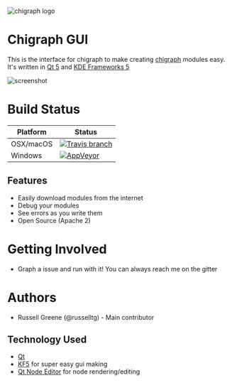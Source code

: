 
![chigraph logo](chigraph/doc/images/chigraph.png)

# Chigraph GUI
This is the interface for chigraph to make creating [chigraph](https://github.com/chigraph/chigraph) modules easy. It's written in  [Qt 5](https://www.qt.io) and [KDE Frameworks 5](https://api.kde.org/frameworks/index.html)


![screenshot](chigraph/doc/screenshots/looping.png)

# Build Status
| Platform  | Status                                                                           |
| --------- | -------------------------------------------------------------------------------- |
| OSX/macOS | [![Travis branch](https://img.shields.io/travis/chigraph/chigraph-gui/master.svg?style=flat-square)](https://travis-ci.org/chigraph/chigraph) |
| Windows   | [![AppVeyor](https://img.shields.io/appveyor/ci/guapotaco/chigraph-gui.svg?style=flat-square)](https://ci.appveyor.com/project/GuapoTaco/chigraph-gui)  |

## Features
- Easily download modules from the internet
- Debug your modules
- See errors as you write them
- Open Source (Apache 2)

# Getting Involved
- Graph a issue and run with it! You can always reach me on the gitter

# Authors

- Russell Greene (@russelltg) - Main contributor

## Technology Used
- [Qt](https://www.qt.io)
- [KF5](https://api.kde.org/frameworks/index.html) for super easy gui making
- [Qt Node Editor](https://github.com/paceholder/nodeeditor) for node rendering/editing


